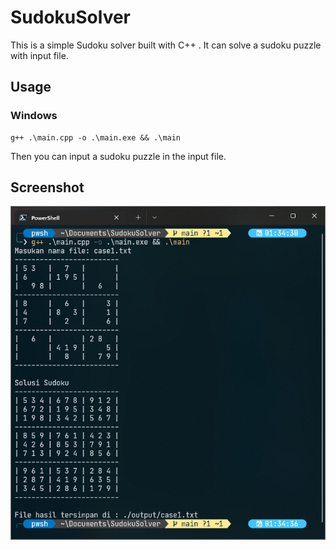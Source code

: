 # SudokuSolver

This is a simple Sudoku solver built with C++ . It can solve a sudoku puzzle with input file.

## Usage
### Windows

```
g++ .\main.cpp -o .\main.exe && .\main
```
Then you can input a sudoku puzzle in the input file.
## Screenshot
![Screenshot](./Docs/Screenshot.png)